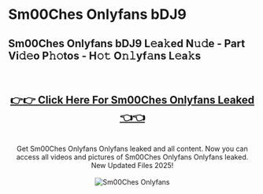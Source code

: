 # Sm00Ches Onlyfans bDJ9

<h2>Sm00Ches Onlyfans bDJ9  L𝚎a𝚔ed N𝚞𝚍e - Part Vi𝚍𝚎o P𝚑𝚘tos - H𝚘𝚝 O𝚗𝚕yf𝚊ns L𝚎a𝚔s</h2>
<br>
<div align="center">
<h2><a href="https://213.232.235.80/live/video.php?q=sm00ches-onlyfans" rel="nofollow">👉👉 Click Here For Sm00Ches Onlyfans Leaked 👈👈</a></h2>

<br>
Get Sm00Ches Onlyfans Onlyfans leaked and all content. Now you can access all videos and pictures of Sm00Ches Onlyfans Onlyfans leaked. New Updated Files 2025!
<br>
<br>
<a href="https://213.232.235.80/live/video.php?q=sm00ches-onlyfans" rel="nofollow" data-target="animated-image.originalLink"><img src="https://i.imgur.com/dJHk4Zq.gif" alt="Sm00Ches Onlyfans" style="max-width: 100%; display: inline-block;" data-target="animated-image.originalImage"></a>
</div>
<br>